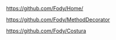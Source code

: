 https://github.com/Fody/Home/

https://github.com/Fody/MethodDecorator

https://github.com/Fody/Costura